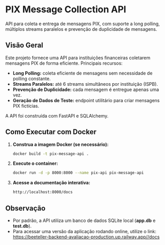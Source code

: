 # PIX Message Collection API

API para coleta e entrega de mensagens PIX, com suporte a long polling, múltiplos streams paralelos e prevenção de duplicidade de mensagens.

## Visão Geral

Este projeto fornece uma API para instituições financeiras coletarem mensagens PIX de forma eficiente.
Principais recursos:

- **Long Polling:** coleta eficiente de mensagens sem necessidade de polling constante.
- **Streams Paralelos:** até 6 streams simultâneos por instituição (ISPB).
- **Prevenção de Duplicidade:** cada mensagem é entregue apenas uma vez.
- **Geração de Dados de Teste:** endpoint utilitário para criar mensagens PIX fictícias.

A API foi construída com FastAPI e SQLAlchemy.

## Como Executar com Docker

1. **Construa a imagem Docker (se necessário):**
   ```bash
   docker build -t pix-message-api .
   ```
2. **Execute o container:**
   ```bash
   docker run -d -p 8000:8000 --name pix-api pix-message-api
   ```
3. **Acesse a documentação interativa:**
   ```bash
   http://localhost:8000/docs
   ```

## Observação

* Por padrão, a API utiliza um banco de dados SQLite local (**app.db** e **test.db**).
* Para acessar uma versão da aplicação rodando online, utilize o link: https://beeteller-backend-avaliacao-production.up.railway.app//docs
